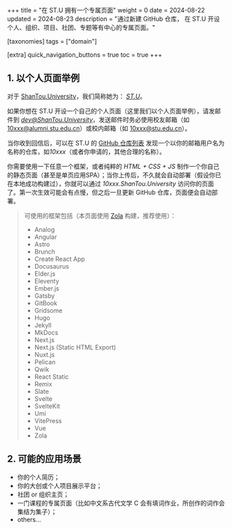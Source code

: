 +++
title = "在 ST.U 拥有一个专属页面"
weight = 0
date = 2024-08-22
updated = 2024-08-23
description = "通过新建 GitHub 仓库， 在 ST.U 开设个人、组织、项目、社团、专题等有中心的专属页面。"

[taxonomies]
tags = ["domain"]

[extra]
quick_navigation_buttons = true
toc = true
+++


## 1. 以个人页面举例

对于 [ShanTou.University](https://ShanTou.University)，我们简称她为： *[ST.U](https://ShanTou.University)*。

如果你想在 ST.U 开设一个自己的个人页面（这里我们以个人页面举例），请发邮件到 *[dev@ShanTou.University](mailto:dev@ShanTou.University)*，发送邮件时务必使用校友邮箱（如 <10xxx@alumni.stu.edu.cn>）或校内邮箱（如 <10xxx@stu.edu.cn>）。

当你收到回信后，可以在 ST.U 的 [GitHub 仓库列表](https://github.com/orgs/ShanTouUniversity/repositories) 发现一个以你的邮箱用户名为名称的仓库，如*10xxx*（或者你申请的，其他合理的名称）。

你需要使用一下任意一个框架，或者纯粹的 *HTML + CSS + JS* 制作一个你自己的静态页面（甚至是单页应用SPA）；当你上传后，不久就会自动部署（假设你已在本地成功构建过），你就可以通过 *10xxx.ShanTou.University* 访问你的页面了。第一次生效可能会有点慢，但之后一旦更新 GitHub 仓库，页面便会自动部署。

> 可使用的框架包括（本页面使用 [Zola](https://www.getzola.org/) 构建，推荐使用）：
>
> - Analog
> - Angular
> - Astro
> - Brunch
> - Create React App
> - Docusaurus
> - Elder.js
> - Eleventy
> - Ember.js
> - Gatsby
> - GitBook
> - Gridsome
> - Hugo
> - Jekyll
> - MkDocs
> - Next.js
> - Next.js (Static HTML Export)
> - Nuxt.js
> - Pelican
> - Qwik
> - React Static
> - Remix
> - Slate
> - Svelte
> - SvelteKit
> - Umi
> - VitePress
> - Vue
> - Zola

## 2. 可能的应用场景

- 你的个人简历；
- 你的大创或个人项目展示平台；
- 社团 or 组织主页；
- 一门课程的专属页面（比如中文系古代文学 C 会有填词作业，所创作的词作会集结为集子）；
- others...
